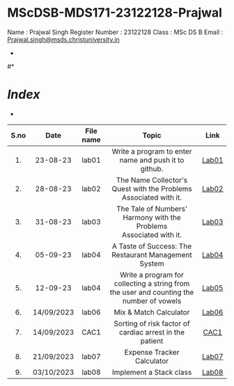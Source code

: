 # MScDSB-MDS171-23122128-Prajwal

Name : Prajwal Singh 
Register Number : 23122128
Class : MSc DS B
Email : Prajwal.singh@msds.christuniversity.in





*
#*
# *Index*
*                              



|S.no|Date|File name|Topic|Link|
|:----:|:----:|:---:|:----:|:----:|
|1.|23-08-23|lab01|Write a program to enter name and push it to github.|[Lab01](https://github.com/Prjwl777/MscDSB-MDS171-23122128-Prajwal/blob/d24d887db061a03a1ac3254375363195e1fc9064/lab%2001.ipynb)|
|2.|28-08-23|lab02|The Name Collector's Quest with the Problems Associated with it.|[Lab02](https://github.com/Prjwl777/MscDSB-MDS171-23122128-Prajwal/blob/d24d887db061a03a1ac3254375363195e1fc9064/lab%2002.ipynb)|
|3.|31-08-23|lab03|The Tale of Numbers' Harmony with the Problems Associated with it.|[Lab03](https://github.com/Prjwl777/MscDSB-MDS171-23122128-Prajwal/blob/d24d887db061a03a1ac3254375363195e1fc9064/lab%2003.ipynb)|
|4.|05-09-23|lab04|A Taste of Success: The Restaurant Management System|[Lab04](https://github.com/Prjwl777/MscDSB-MDS171-23122128-Prajwal/blob/d24d887db061a03a1ac3254375363195e1fc9064/lab%2004.ipynb)|
|5.|12-09-23|lab04|Write a program for collecting a string from the user and counting the number of vowels|[Lab05](https://github.com/Prjwl777/MscDSB-MDS171-23122128-Prajwal/blob/d82d3f12a1281a5df962a41d1b687c9ce6d16c2e/lab%2005.ipynb)|
6.|14/09/2023|lab06|Mix & Match Calculator|[Lab06](https://github.com/Prjwl777/MscDSB-MDS171-23122128-Prajwal/blob/c137e6f41f4fb7a04a33a7dcebfb6a7ce873cd02/lab%2006/lab%2006.ipynb)|
7.|14/09/2023|CAC1|Sorting of risk factor of cardiac arrest in the patient|[CAC1](https://github.com/Prjwl777/MscDSB-MDS171-23122128-Prajwal/blob/977ed414f11b9c4db4730dc1bea83f639897616b/CAC.ipynb)|
8.|21/09/2023|lab07|Expense Tracker Calculator|[Lab07](https://github.com/Prjwl777/MscDSB-MDS171-23122128-Prajwal/blob/23f425abda76b58b18743b090f3250756acac25c/lab%2007.ipynb)|
9.|03/10/2023|lab08|Implement a Stack class|[Lab08](https://github.com/Prjwl777/MscDSB-MDS171-23122128-Prajwal/blob/3ba6830cbf4e888b08572c95055123aa08209c71/lab%2008.ipynb)|